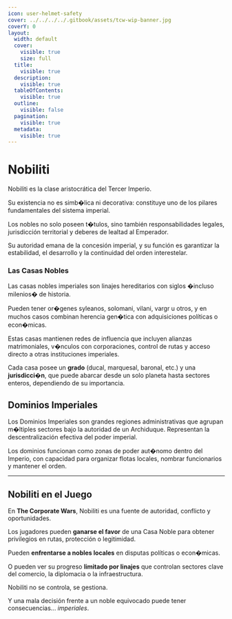 ```yaml
---
icon: user-helmet-safety
cover: ../../../../.gitbook/assets/tcw-wip-banner.jpg
coverY: 0
layout:
  width: default
  cover:
    visible: true
    size: full
  title:
    visible: true
  description:
    visible: true
  tableOfContents:
    visible: true
  outline:
    visible: false
  pagination:
    visible: true
  metadata:
    visible: true
---
```


# Nobiliti

Nobiliti es la clase aristocrática del Tercer Imperio.

Su existencia no es simb�lica ni decorativa: constituye uno de los pilares fundamentales del sistema imperial.

Los nobles no solo poseen t�tulos, sino también responsabilidades legales, jurisdicción territorial y deberes de lealtad al Emperador.

Su autoridad emana de la concesión imperial, y su función es garantizar la estabilidad, el desarrollo y la continuidad del orden interestelar.

### Las Casas Nobles

Las casas nobles imperiales son linajes hereditarios con siglos �incluso milenios� de historia.

Pueden tener or�genes syleanos, solomani, vilani, vargr u otros, y en muchos casos combinan herencia gen�tica con adquisiciones políticas o econ�micas.

Estas casas mantienen redes de influencia que incluyen alianzas matrimoniales, v�nculos con corporaciones, control de rutas y acceso directo a otras instituciones imperiales.

Cada casa posee un **grado** (ducal, marquesal, baronal, etc.) y una **jurisdicci�n**, que puede abarcar desde un solo planeta hasta sectores enteros, dependiendo de su importancia.

## Dominios Imperiales

Los Dominios Imperiales son grandes regiones administrativas que agrupan m�ltiples sectores bajo la autoridad de un Archiduque. Representan la descentralización efectiva del poder imperial.

Los dominios funcionan como zonas de poder aut�nomo dentro del Imperio, con capacidad para organizar flotas locales, nombrar funcionarios y mantener el orden.

***

## Nobiliti en el Juego

En **The Corporate Wars**, Nobiliti es una fuente de autoridad, conflicto y oportunidades.

Los jugadores pueden **ganarse el favor** de una Casa Noble para obtener privilegios en rutas, protección o legitimidad.

Pueden **enfrentarse a nobles locales** en disputas políticas o econ�micas.

O pueden ver su progreso **limitado por linajes** que controlan sectores clave del comercio, la diplomacia o la infraestructura.

Nobiliti no se controla, se gestiona.

Y una mala decisión frente a un noble equivocado puede tener consecuencias... _imperiales_.
